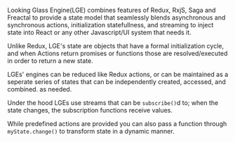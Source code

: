 Looking Glass Engine(LGE) combines features of Redux, RxjS,
Saga and Freactal to provide a state model
that seamlessly blends asynchronous and synchronous actions, initialization statefullness,
and streaming to inject state into React or any other Javascript/UI system that needs it. 

Unlike Redux, LGE's state are objects that have a formal initialization cycle, and 
when Actions return promises or functions those are resolved/executed in order to return a new
state. 

LGEs' engines can be reduced like Redux actions, or can be maintained as a seperate series of 
states that can be independently created, accessed, and combined. as needed.

Under the hood LGEs use streams that can be `subscribe()`d to; when the state changes, 
the subscription functions receive values. 

While predefined actions are provided you can also pass a function through `myState.change()`
to transform state in a dynamic manner. 
